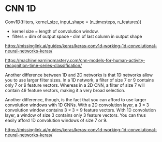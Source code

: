 
# CNN 1D

Conv1D(filters, kernel_size, input_shape = (n_timesteps, n_features))

* kernel size = length of convolution window.  
* filters = dim of output space - dim of last column in output shape

https://missinglink.ai/guides/keras/keras-conv1d-working-1d-convolutional-neural-networks-keras/

https://machinelearningmastery.com/cnn-models-for-human-activity-recognition-time-series-classification/

Another difference between 1D and 2D networks is that 1D networks allow you to use larger filter sizes. 
In a 1D network, a filter of size 7 or 9 contains only 7 or 9 feature vectors. 
Whereas in a 2D CNN, a filter of size 7 will contain 49 feature vectors, making it a very broad selection.

Another difference, though, is the fact that you can afford to use larger convolution windows with 1D CNNs. 
With a 2D convolution layer, a 3 × 3 convolution window contains 3 × 3 = 9 feature vectors. 
With 1D convolution layer, a window of size 3 contains only 3 feature vectors. 
You can thus easily afford 1D convolution windows of size 7 or 9.

https://missinglink.ai/guides/keras/keras-conv1d-working-1d-convolutional-neural-networks-keras/

